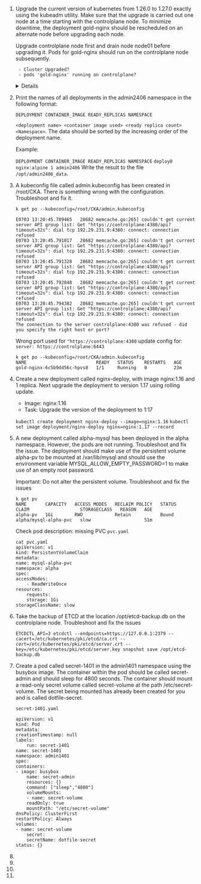 1. Upgrade the current version of kubernetes from 1.26.0 to 1.27.0 exactly using the kubeadm utility. Make sure that the upgrade is carried out one node at a time starting with the controlplane node. To minimize downtime, the deployment gold-nginx should be rescheduled on an alternate node before upgrading each node.

    Upgrade controlplane node first and drain node node01 before upgrading it. Pods for gold-nginx should run on the controlplane node subsequently.

        - Cluster Upgraded?
        - pods 'gold-nginx' running on controlplane?

    <details>

    1. Drain node

        ```
        kubectl drain controlplane --ignore-daemonsets
        ```

    1. Upgrade kubeadm

        ```
        apt-get update
        apt-mark unhold kubeadm
        apt-get install -y kubeadm=1.27.0-00
        ```

    1. Plan and apply upgrade

        ```
        kubeadm upgrade plan
        kubeadm upgrade apply v1.27.0
        ```

    1. Remove taint on controlplane node. This is the issue described above. As part of the upgrade specifically to 1.26, some taints are added to all controlplane nodes. This will prevent the `gold-nginx` pod from being rescheduled to the controlplane node later on.

        ```
        kubectl describe node controlplane | grep -A 3 taint
        ```

        Output:

        ```
        Taints:   node-role.kubernetes.io/control-plane:NoSchedule
                  node.kubernetes.io/unschedulable:NoSchedule
        ```

        Let's remove them

        ```
        kubectl taint node controlplane node-role.kubernetes.io/control-plane:NoSchedule-
        kubectl taint node controlplane node.kubernetes.io/unschedulable:NoSchedule-
        ```

    1. Upgrade the kubelet

        ```
        apt-mark unhold kubelet
        apt-get install -y kubelet=1.27.0-00
        systemctl daemon-reload
        systemctl restart kubelet
        ```

    1. Reinstate controlplane node

        ```
        kubectl uncordon controlplane
        ```

    1. Upgrade kubectl

        ```
        apt-mark unhold kubectl
        apt-get install -y kubectl=1.27.0-00
        ```

    1. Re-hold packages

        ```
        apt-mark hold kubeadm kubelet kubectl
        ```

    1. Drain the worker node

        ```
        kubectl drain node01 --ignore-daemonsets
        ```

    1. Go to worker node

        ```
        ssh node01
        ```

    1. Upgrade kubeadm

        ```
        apt-get update
        apt-mark unhold kubeadm
        apt-get install -y kubeadm=1.27.0-00
        ```

    1. Upgrade node

        ```
        kubeadm upgrade node
        ```

    1. Upgrade the kubelet

        ```
        apt-mark unhold kubelet
        apt-get install kubelet=1.27.0-00
        systemctl daemon-reload
        systemctl restart kubelet
        ```

    1. Re-hold packages

        ```
        apt-mark hold kubeadm kubelet
        ```

    1. Return to controlplane

        ```
        exit
        ```

    1. Reinstate worker node

        ```
        kubectl uncordon node01
        ```

    1. Verify `gold-nginx` is scheduled on controlplane node

        ```
        kubectl get pods -o wide | grep gold-nginx
        ```
    </details>



2. Print the names of all deployments in the admin2406 namespace in the following format:

    `DEPLOYMENT CONTAINER_IMAGE READY_REPLICAS NAMESPACE`

    `<deployment name> <container image used> <ready replica count> <Namespace>`. The data should be sorted by the increasing order of the deployment name.


    Example:

    `DEPLOYMENT CONTAINER_IMAGE READY_REPLICAS NAMESPACE`
    `deploy0 nginx:alpine 1 admin2406`
    Write the result to the file `/opt/admin2406_data`.

    

3. A kubeconfig file called admin.kubeconfig has been created in /root/CKA. There is something wrong with the configuration. Troubleshoot and fix it.

    ```
    k get po --kubeconfig=/root/CKA/admin.kubeconfig

    E0703 13:20:45.789465   28682 memcache.go:265] couldn't get current server API group list: Get "https://controlplane:4380/api?timeout=32s": dial tcp 192.29.231.9:4380: connect: connection refused
    E0703 13:20:45.791017   28682 memcache.go:265] couldn't get current server API group list: Get "https://controlplane:4380/api?timeout=32s": dial tcp 192.29.231.9:4380: connect: connection refused
    E0703 13:20:45.791328   28682 memcache.go:265] couldn't get current server API group list: Get "https://controlplane:4380/api?timeout=32s": dial tcp 192.29.231.9:4380: connect: connection refused
    E0703 13:20:45.792848   28682 memcache.go:265] couldn't get current server API group list: Get "https://controlplane:4380/api?timeout=32s": dial tcp 192.29.231.9:4380: connect: connection refused
    E0703 13:20:45.794382   28682 memcache.go:265] couldn't get current server API group list: Get "https://controlplane:4380/api?timeout=32s": dial tcp 192.29.231.9:4380: connect: connection refused
    The connection to the server controlplane:4380 was refused - did you specify the right host or port?
    ```
    Wrong port used for `"https://controlplane:4380` update config for: `server: https://controlplane:6443`
    ```
    k get po --kubeconfig=/root/CKA/admin.kubeconfig
    NAME                          READY   STATUS    RESTARTS   AGE
    gold-nginx-6c5b9dd56c-hpvs8   1/1     Running   0          23m
    ```




4. Create a new deployment called nginx-deploy, with image nginx:1.16 and 1 replica. Next upgrade the deployment to version 1.17 using rolling update.

    - Image: nginx:1.16
    - Task: Upgrade the version of the deployment to 1:17

    `kubectl create deployment nginx-deploy --image=nginx:1.16`
    `kubectl set image deployment/nginx-deploy nginx=nginx:1.17 --record`

5. A new deployment called alpha-mysql has been deployed in the alpha namespace. However, the pods are not running. Troubleshoot and fix the issue. The deployment should make use of the persistent volume alpha-pv to be mounted at /var/lib/mysql and should use the environment variable MYSQL_ALLOW_EMPTY_PASSWORD=1 to make use of an empty root password.

    Important: Do not alter the persistent volume.
    Troubleshoot and fix the issues
    ```
    k get pv
    NAME       CAPACITY   ACCESS MODES   RECLAIM POLICY   STATUS   CLAIM                   STORAGECLASS   REASON   AGE
    alpha-pv   1Gi        RWO            Retain           Bound    alpha/mysql-alpha-pvc   slow                    51m
    ```
    Check pod description:
    missing PVC
    `pvc.yaml`
    ```
    cat pvc.yaml
    apiVersion: v1
    kind: PersistentVolumeClaim
    metadata:
    name: mysql-alpha-pvc
    namespace: alpha
    spec:
    accessModes:
        - ReadWriteOnce
    resources:
        requests:
        storage: 1Gi
    storageClassName: slow
    ```

6. Take the backup of ETCD at the location /opt/etcd-backup.db on the controlplane node. Troubleshoot and fix the issues

    `ETCDCTL_API=3 etcdctl --endpoints=https://127.0.0.1:2379 --cacert=/etc/kubernetes/pki/etcd/ca.crt --cert=/etc/kubernetes/pki/etcd/server.crt --key=/etc/kubernetes/pki/etcd/server.key snapshot save /opt/etcd-backup.db`

7. Create a pod called secret-1401 in the admin1401 namespace using the busybox image. The container within the pod should be called secret-admin and should sleep for 4800 seconds. The container should mount a read-only secret volume called secret-volume at the path /etc/secret-volume. The secret being mounted has already been created for you and is called dotfile-secret.

    `secret-1401.yaml`
    ```
    apiVersion: v1
    kind: Pod
    metadata:
    creationTimestamp: null
    labels:
        run: secret-1401
    name: secret-1401
    namespace: admin1401
    spec:
    containers:
    - image: busybox
        name: secret-admin
        resources: {}
        command: ["sleep","4800"]
        volumeMounts:
        - name: secret-volume
        readOnly: true
        mountPath: "/etc/secret-volume"
    dnsPolicy: ClusterFirst
    restartPolicy: Always
    volumes:
    - name: secret-volume
        secret:
        secretName: dotfile-secret
    status: {}
    ```

    

7.

    

8.

    

9.

    

10.

